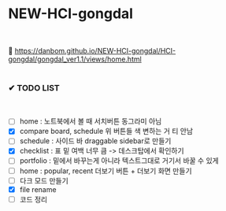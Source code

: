 # NEW-HCI-gongdal
<br>

👋 https://danbom.github.io/NEW-HCI-gongdal/HCI-gongdal/gongdal_ver1.1/views/home.html
<br>
<br>

<h3>
✔ TODO LIST
</h3>
<br>

- [ ] home : 노트북에서 볼 때 서치버튼 동그라미 아님
- [x] compare board, schedule 위 버튼들 색 변하는 거 티 안남
- [ ] schedule : 사이드 바 draggable sidebar로 만들기
- [x] checklist : 표 밑 여백 너무 큼 -> 데스크탑에서 확인하기
- [ ] portfolio : 밑에서 바꾸는게 아니라 텍스트그대로 거기서 바꿀 수 있게
- [ ] home : popular, recent 더보기 버튼 + 더보기 화면 만들기
- [ ] 다크 모드 만들기
- [x] file rename
- [ ] 코드 정리